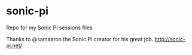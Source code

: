 # sonic-pi
Repo for my Sonic Pi sessions files

Thanks to @samaaron the Sonic Pi creator for his great job. http://sonic-pi.net/ 
